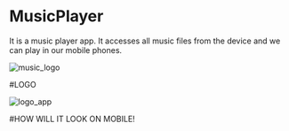 # MusicPlayer
It is a music player app. It accesses all music files from the device and we can play in our mobile phones.

![music_logo](https://user-images.githubusercontent.com/40312361/131128127-2beeb850-53c3-4a49-829d-b999c184eb86.jpg)

#LOGO

![logo_app](https://user-images.githubusercontent.com/40312361/131128079-ee5b2a83-7149-4609-8a42-806afefb2394.jpeg)

#HOW WILL IT LOOK ON MOBILE!
